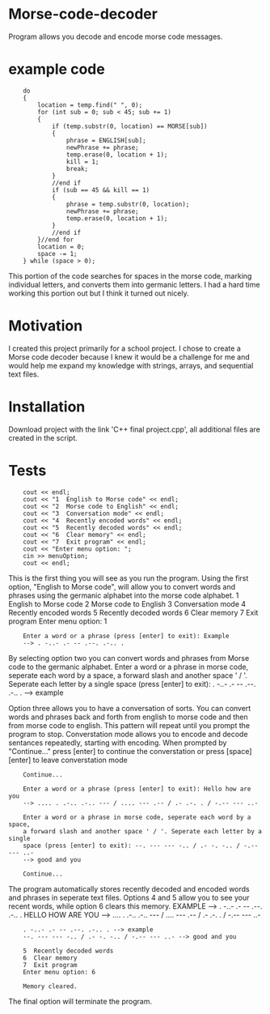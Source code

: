 # Morse-code-decoder
Program allows you decode and encode morse code messages.

# example code
		do
		{
			location = temp.find(" ", 0);
			for (int sub = 0; sub < 45; sub += 1)
			{
				if (temp.substr(0, location) == MORSE[sub])
				{
					phrase = ENGLISH[sub];
					newPhrase += phrase;
					temp.erase(0, location + 1);
					kill = 1;
					break;
				}
				//end if
				if (sub == 45 && kill == 1)
				{
					phrase = temp.substr(0, location);
					newPhrase += phrase;
					temp.erase(0, location + 1);
				}
				//end if
			}//end for
			location = 0;
			space -= 1;
		} while (space > 0);
This portion of the code searches for spaces in the morse code, marking individual letters, and converts them into germanic letters. I had a hard time working this portion out but I think it turned out nicely.

# Motivation
I created this project primarily for a school project. I chose to create a Morse code decoder because I knew it would be a challenge for me and would help me expand my knowledge with strings, arrays, and sequential text files.

# Installation
Download project with the link 'C++ final project.cpp', all additional files are created in the script.

# Tests
		cout << endl;
		cout << "1  English to Morse code" << endl;
		cout << "2  Morse code to English" << endl;
		cout << "3  Conversation mode" << endl;
		cout << "4  Recently encoded words" << endl;
		cout << "5  Recently decoded words" << endl;
		cout << "6  Clear memory" << endl;
		cout << "7  Exit program" << endl;
		cout << "Enter menu option: ";
		cin >> menuOption;
		cout << endl;
		
This is the first thing you will see as you run the program. Using the first option, "English to Morse code", will allow you to convert words and phrases using the germanic alphabet into the morse code alphabet.
		1  English to Morse code
		2  Morse code to English
		3  Conversation mode
		4  Recently encoded words
		5  Recently decoded words
		6  Clear memory
		7  Exit program
		Enter menu option: 1

		Enter a word or a phrase (press [enter] to exit): Example
		--> . -..- .- -- .--. .-.. .
		
By selecting option two you can convert words and phrases from Morse code to the germanic alphabet.
		Enter a word or a phrase in morse code, seperate each word by a space,
		a forward slash and another space ' / '. Seperate each letter by a single
		space (press [enter] to exit): . -..- .- -- .--. .-.. .
		--> example

Option three allows you to have a conversation of sorts. You can convert words and phrases back and forth from english to morse code and then from morse code to english. This pattern will repeat until you prompt the program to stop.
		Converstation mode allows you to encode and decode
		sentances repeatedly, starting with encoding.
		When prompted by "Continue..." press [enter] to continue
		the converstation or press [space] [enter] to leave converstation mode

		Continue...

		Enter a word or a phrase (press [enter] to exit): Hello how are you
		--> .... . .-.. .-.. --- / .... --- .-- / .- .-. . / -.-- --- ..- 

		Enter a word or a phrase in morse code, seperate each word by a space,
		a forward slash and another space ' / '. Seperate each letter by a single
		space (press [enter] to exit): --. --- --- -.. / .- -. -.. / -.-- --- ..-
		--> good and you

		Continue...

The program automatically stores recently decoded and encoded words and phrases in seperate text files. Options 4 and 5 allow you to see your recent words, while option 6 clears this memory.
		EXAMPLE --> . -..- .- -- .--. .-.. . 
		HELLO HOW ARE YOU --> .... . .-.. .-.. --- / .... --- .-- / .- .-. . / -.-- --- ..- 
		
		. -..- .- -- .--. .-.. . --> example
		--. --- --- -.. / .- -. -.. / -.-- --- ..- --> good and you
		
		5  Recently decoded words
		6  Clear memory
		7  Exit program
		Enter menu option: 6

		Memory cleared.
		
The final option will terminate the program.
